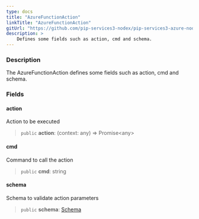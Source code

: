 ```yaml
---
type: docs
title: "AzureFunctionAction"
linkTitle: "AzureFunctionAction"
gitUrl: "https://github.com/pip-services3-nodex/pip-services3-azure-nodex"
description: >
    Defines some fields such as action, cmd and schema.
---
```


### Description

The AzureFunctionAction defines some fields such as action, cmd and schema.

### Fields

<span class="hide-title-link">

#### action
Action to be executed
> `public` **action**: (context: any) => Promise\<any\>

#### cmd
Command to call the action
> `public` **cmd**: string

#### schema
Schema to validate action parameters
> `public` **schema**: [Schema](../../../commons/validate/schema)

</span>
